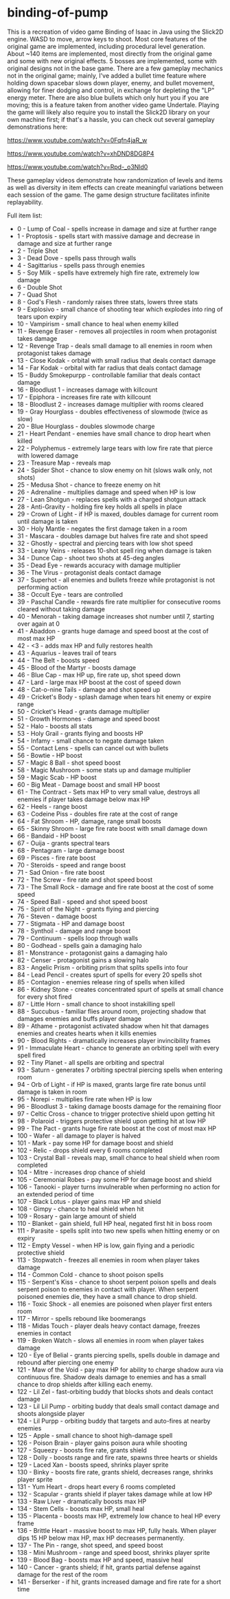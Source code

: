 # binding-of-pump
This is a recreation of video game Binding of Isaac in Java using the Slick2D engine.
WASD to move, arrow keys to shoot.
Most core features of the original game are implemented, including procedural level generation.
About ~140 items are implemented, most directly from the original game and some with new original effects.
5 bosses are implemented, some with original designs not in the base game.
There are a few gameplay mechanics not in the original game; mainly, I've added a bullet time feature where
holding down spacebar slows down player, enemy, and bullet movement, allowing for finer dodging and control, in exchange for depleting the "LP" energy meter.
There are also blue bullets which only hurt you if you are moving; this is a feature taken from another video game Undertale.
Playing the game will likely also require you to install the Slick2D library on your own machine first;
if that's a hassle, you can check out several gameplay demonstrations here:

https://www.youtube.com/watch?v=0Fqfn4jaR_w

https://www.youtube.com/watch?v=xhDND8DG8P4

https://www.youtube.com/watch?v=Rpd-_o3Nld0

These gameplay videos demonstrate how randomization of levels and items as well as diversity in item effects can create meaningful variations between each session of the game. The game design structure facilitates infinite replayability.


Full item list:
 * 0 - Lump of Coal - spells increase in damage and size at further range
 * 1 - Proptosis - spells start with massive damage and decrease in damage and size at further range
 * 2 - Triple Shot
 * 3 - Dead Dove - spells pass through walls
 * 4 - Sagittarius - spells pass through enemies
 * 5 - Soy Milk - spells have extremely high fire rate, extremely low damage
 * 6 - Double Shot
 * 7 - Quad Shot
 * 8 - God's Flesh - randomly raises three stats, lowers three stats
 * 9 - Explosivo - small chance of shooting tear which explodes into ring of tears upon expiry
 * 10 - Vampirism - small chance to heal when enemy killed
 * 11 - Revenge Eraser - removes all projectiles in room when protagonist takes damage
 * 12 - Revenge Trap - deals small damage to all enemies in room when protagonist takes damage
 * 13 - Close Kodak - orbital with small radius that deals contact damage
 * 14 - Far Kodak - orbital with far radius that deals contact damage
 * 15 - Buddy Smokepurpp - controllable familiar that deals contact damage
 * 16 - Bloodlust 1 - increases damage with killcount
 * 17 - Epiphora - increases fire rate with killcount
 * 18 - Bloodlust 2 - increases damage multiplier with rooms cleared
 * 19 - Gray Hourglass - doubles effectiveness of slowmode (twice as slow)
 * 20 - Blue Hourglass - doubles slowmode charge
 * 21 - Heart Pendant - enemies have small chance to drop heart when killed
 * 22 - Polyphemus - extremely large tears with low fire rate that pierce with lowered damage
 * 23 - Treasure Map - reveals map
 * 24 - Spider Shot - chance to slow enemy on hit (slows walk only, not shots)
 * 25 - Medusa Shot - chance to freeze enemy on hit
 * 26 - Adrenaline - multiplies damage and speed when HP is low
 * 27 - Lean Shotgun - replaces spells with a charged shotgun attack
 * 28 - Anti-Gravity - holding fire key holds all spells in place
 * 29 - Crown of Light - if HP is maxed, doubles damage for current room until damage is taken
 * 30 - Holy Mantle - negates the first damage taken in a room
 * 31 - Mascara - doubles damage but halves fire rate and shot speed
 * 32 - Ghostly - spectral and piercing tears with low shot speed
 * 33 - Leany Veins - releases 10-shot spell ring when damage is taken
 * 34 - Dunce Cap - shoot two shots at 45-deg angles
 * 35 - Dead Eye - rewards accuracy with damage multiplier
 * 36 - The Virus - protagonist deals contact damage
 * 37 - Superhot - all enemies and bullets freeze while protagonist is not performing action
 * 38 - Occult Eye - tears are controlled
 * 39 - Paschal Candle - rewards fire rate multiplier for consecutive rooms cleared without taking damage
 * 40 - Menorah - taking damage increases shot number until 7, starting over again at 0
 * 41 - Abaddon - grants huge damage and speed boost at the cost of most max HP
 * 42 - <3 - adds max HP and fully restores health
 * 43 - Aquarius - leaves trail of tears
 * 44 - The Belt - boosts speed
 * 45 - Blood of the Martyr - boosts damage
 * 46 - Blue Cap - max HP up, fire rate up, shot speed down
 * 47 - Lard - large max HP boost at the cost of speed down
 * 48 - Cat-o-nine Tails - damage and shot speed up
 * 49 - Cricket's Body - splash damage when tears hit enemy or expire range
 * 50 - Cricket's Head - grants damage multiplier
 * 51 - Growth Hormones - damage and speed boost
 * 52 - Halo - boosts all stats
 * 53 - Holy Grail - grants flying and boosts HP
 * 54 - Infamy - small chance to negate damage taken
 * 55 - Contact Lens - spells can cancel out with bullets
 * 56 - Bowtie - HP boost
 * 57 - Magic 8 Ball - shot speed boost
 * 58 - Magic Mushroom - some stats up and damage multiplier
 * 59 - Magic Scab - HP boost
 * 60 - Big Meat - Damage boost and small HP boost
 * 61 - The Contract - Sets max HP to very small value, destroys all enemies if player takes damage below max HP
 * 62 - Heels - range boost
 * 63 - Codeine Piss - doubles fire rate at the cost of range
 * 64 - Fat Shroom - HP, damage, range small boosts
 * 65 - Skinny Shroom - large fire rate boost with small damage down
 * 66 - Bandaid - HP boost
 * 67 - Ouija - grants spectral tears
 * 68 - Pentagram - large damage boost
 * 69 - Pisces - fire rate boost
 * 70 - Steroids - speed and range boost
 * 71 - Sad Onion - fire rate boost
 * 72 - The Screw - fire rate and shot speed boost
 * 73 - The Small Rock - damage and fire rate boost at the cost of some speed
 * 74 - Speed Ball - speed and shot speed boost
 * 75 - Spirit of the Night - grants flying and piercing
 * 76 - Steven - damage boost
 * 77 - Stigmata - HP and damage boost
 * 78 - Synthoil - damage and range boost
 * 79 - Continuum - spells loop through walls
 * 80 - Godhead - spells gain a damaging halo
 * 81 - Monstrance - protagonist gains a damaging halo
 * 82 - Censer - protagonist gains a slowing halo
 * 83 - Angelic Prism - orbiting prism that splits spells into four
 * 84 - Lead Pencil - creates spurt of spells for every 20 spells shot
 * 85 - Contagion - enemies release ring of spells when killed
 * 86 - Kidney Stone - creates concentrated spurt of spells at small chance for every shot fired
 * 87 - Little Horn - small chance to shoot instakilling spell
 * 88 - Succubus - familiar flies around room, projecting shadow that damages enemies and buffs player damage
 * 89 - Athame - protagonist activated shadow when hit that damages enemies and creates hearts when it kills enemies
 * 90 - Blood Rights - dramatically increases player invincibility frames
 * 91 - Immaculate Heart - chance to generate an orbiting spell with every spell fired
 * 92 - Tiny Planet - all spells are orbiting and spectral
 * 93 - Saturn - generates 7 orbiting spectral piercing spells when entering room
 * 94 - Orb of Light - if HP is maxed, grants large fire rate bonus until damage is taken in room
 * 95 - Norepi - multiplies fire rate when HP is low
 * 96 - Bloodlust 3 - taking damage boosts damage for the remaining floor
 * 97 - Celtic Cross - chance to trigger protective shield upon getting hit
 * 98 - Polaroid - triggers protective shield upon getting hit at low HP
 * 99 - The Pact - grants huge fire rate boost at the cost of most max HP
 * 100 - Wafer - all damage to player is halved
 * 101 - Mark - pay some HP for damage boost and shield
 * 102 - Relic - drops shield every 6 rooms completed
 * 103 - Crystal Ball - reveals map, small chance to heal shield when room completed
 * 104 - Mitre - increases drop chance of shield
 * 105 - Ceremonial Robes - pay some HP for damage boost and shield
 * 106 - Tanooki - player turns invulnerable when performing no action for an extended period of time
 * 107 - Black Lotus - player gains max HP and shield
 * 108 - Gimpy - chance to heal shield when hit
 * 109 - Rosary - gain large amount of shield
 * 110 - Blanket - gain shield, full HP heal, negated first hit in boss room
 * 111 - Parasite - spells split into two new spells when hitting enemy or on expiry
 * 112 - Empty Vessel - when HP is low, gain flying and a periodic protective shield
 * 113 - Stopwatch - freezes all enemies in room when player takes damage
 * 114 - Common Cold - chance to shoot poison spells
 * 115 - Serpent's Kiss - chance to shoot serpent poison spells and deals serpent poison to enemies in contact with player. When serpent poisoned enemies die, they have a small chance to drop shield.
 * 116 - Toxic Shock - all enemies are poisoned when player first enters room
 * 117 - Mirror - spells rebound like boomerangs
 * 118 - Midas Touch - player deals heavy contact damage, freezes enemies in contact
 * 119 - Broken Watch - slows all enemies in room when player takes damage
 * 120 - Eye of Belial - grants piercing spells, spells double in damage and rebound after piercing one enemy
 * 121 - Maw of the Void - pay max HP for ability to charge shadow aura via continuous fire. Shadow deals damage to enemies and has a small chance to drop shields after killing each enemy.
 * 122 - Lil Zel - fast-orbiting buddy that blocks shots and deals contact damage
 * 123 - Lil Lil Pump - orbiting buddy that deals small contact damage and shoots alongside player
 * 124 - Lil Purpp - orbiting buddy that targets and auto-fires at nearby enemies
 * 125 - Apple - small chance to shoot high-damage spell
 * 126 - Poison Brain - player gains poison aura while shooting
 * 127 - Squeezy - boosts fire rate, grants shield
 * 128 - Dolly - boosts range and fire rate, spawns three hearts or shields
 * 129 - Laced Xan - boosts speed, shrinks player sprite
 * 130 - Binky - boosts fire rate, grants shield, decreases range, shrinks player sprite
 * 131 - Yum Heart - drops heart every 6 rooms completed
 * 132 - Scapular - grants shield if player takes damage while at low HP
 * 133 - Raw Liver - dramatically boosts max HP
 * 134 - Stem Cells - boosts max HP, small heal
 * 135 - Placenta - boosts max HP, extremely low chance to heal HP every frame
 * 136 - Brittle Heart - massive boost to max HP, fully heals. When player dips 15 HP below max HP, max HP decreases permanently.
 * 137 - The Pin - range, shot speed, and speed boost
 * 138 - Mini Mushroom - range and speed boost, shrinks player sprite
 * 139 - Blood Bag - boosts max HP and speed, massive heal
 * 140 - Cancer - grants shield; if hit, grants partial defense against damage for the rest of the room
 * 141 - Berserker - if hit, grants increased damage and fire rate for a short time
